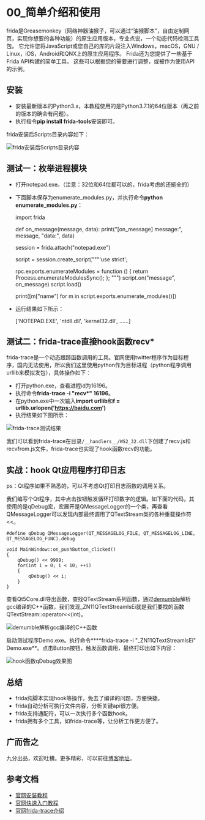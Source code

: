 # 00_简单介绍和使用

frida是Greasemonkey（网络神器油猴子，可以通过“油猴脚本”，自由定制网页，实现你想要的各种功能）的原生应用版本，专业点说，一个动态代码检测工具包。 它允许您将JavaScript或您自己的库的片段注入Windows，macOS，GNU / Linux，iOS，Android和QNX上的原生应用程序。 Frida还为您提供了一些基于Frida API构建的简单工具。 这些可以根据您的需要进行调整，或被作为使用API的示例。

## 安装

- 安装最新版本的Python3.x，本教程使用的是Python3.7.1的64位版本（再之前的版本的确会有问题）。
- 执行指令**pip install frida-tools**安装即可。

frida安装后Scripts目录内容如下：

![frida安装后Scripts目录内容](https://ninecents.github.io/course/frida/00_简单介绍和使用/frida安装后Scripts目录内容.png)


## 测试一：枚举进程模块

- 打开notepad.exe。（注意：32位和64位都可以的，frida考虑的还挺全的）
- 下面脚本保存为enumerate_modules.py，并执行命令**python enumerate_modules.py**：

    import frida

    def on_message(message, data):
        print("[on_message] message:", message, "data:", data)

    session = frida.attach("notepad.exe")

    script = session.create_script("""'use strict';

    rpc.exports.enumerateModules = function () {
    return Process.enumerateModulesSync();
    };
    """)
    script.on("message", on_message)
    script.load()

    print([m["name"] for m in script.exports.enumerate_modules()])

- 运行结果如下所示：
    
    ['NOTEPAD.EXE', 'ntdll.dll', 'kernel32.dll', ......]


## 测试二：frida-trace直接hook函数recv*

frida-trace是一个动态跟踪函数调用的工具。官网使用twitter程序作为目标程序，国内无法使用，所以我们这里使用python作为目标进程（python程序调用urllib来模拟发包），具体操作如下：

- 打开python.exe，查看进程id为16196。
- 执行命令**frida-trace -i "recv*" 16196**。
- 在python.exe中一次输入**import urllib**和**f = urllib.urlopen('https://baidu.com')**
- 执行结果如下图所示：

![frida-trace测试结果](https://ninecents.github.io/course/frida/00_简单介绍和使用/frida-trace测试结果.png)

我们可以看到frida-trace在目录```/__handlers__/WS2_32.dll```下创建了recv.js和recvfrom.js文件，frida-trace也实现了hook函数recv的功能。


## 实战：hook Qt应用程序打印日志

ps：Qt程序如果不熟悉的，可以不考虑Qt打印日志函数的调用关系。

我们编写个Qt程序，其中点击按钮触发循环打印数字的逻辑。如下面的代码，其使用的是qDebug宏，宏展开是QMessageLogger的一个类，再查看QMessageLogger可以发现内部最终调用了QTextStream类的各种重载操作符<<。

    #define qDebug QMessageLogger(QT_MESSAGELOG_FILE, QT_MESSAGELOG_LINE, QT_MESSAGELOG_FUNC).debug

    void MainWindow::on_pushButton_clicked()
    {
        qDebug() << 9999;
        for(int i = 0; i < 10; ++i)
        {
            qDebug() << i;
        }
    }

查看Qt5Core.dll导出函数，查找QTextStream系列函数，通过[demumble](https://github.com/nico/demumble)解析gcc编译的C++函数，我们发现_ZN11QTextStreamlsEi就是我们要找的函数QTextStream::operator<<(int)。

![demumble解析gcc编译的C++函数](https://ninecents.github.io/course/frida/00_简单介绍和使用/demumble解析gcc编译的C++函数.png)

启动测试程序Demo.exe。执行命令****frida-trace -i "_ZN11QTextStreamlsEi"  Demo.exe**。点击Button按钮，触发函数调用，最终打印出如下内容：

![hook函数qDebug效果图](https://ninecents.github.io/course/frida/00_简单介绍和使用/hook函数qDebug效果图.png)


## 总结
- frida纯脚本实现hook等操作，免去了编译的问题，方便快捷。
- frida自动分析可执行文件内容，分析关键api很方便。
- frida支持通配符，可以一次执行多个函数hook。
- frida拥有多个工具，如frida-trace等，让分析工作更方便了。


## 广而告之
九分出品，欢迎吐槽。更多精彩，可以前往[博客地址](https://ninecents.github.io)。


## 参考文档
- [官网安装教程](https://www.frida.re/docs/installation/)
- [官网快速入门教程](https://www.frida.re/docs/quickstart/)
- [官网frida-trace介绍](https://www.frida.re/docs/frida-trace/)
